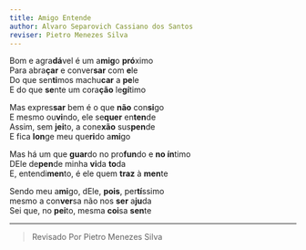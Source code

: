 ```yaml
---
title: Amigo Entende
author: Alvaro Separovich Cassiano dos Santos
reviser: Pietro Menezes Silva
---   
```


Bom e agra**dá**vel é um a**mig**o **pró**ximo  
Para abra**çar** e conver**sar** com **e**le  
Do que sen**ti**mos machu**car** a **pe**le  
E do que **se**nte um cora**ção** le**gí**timo  

Mas expres**sar** bem é o que **não** con**si**go  
E mesmo ou**vi**ndo, ele se**quer** en**ten**de  
Assim, sem **jei**to, a cone**xão** sus**pen**de  
E fica **lon**ge meu que**ri**do a**mi**go  

Mas há um que **guar**do no pro**fun**do e **no ín**timo  
DEle de**pen**de minha **vi**da **to**da  
E, entendi**men**to, é ele quem **traz** à **men**te  

Sendo meu a**mi**go, dEle, **pois**, per**tí**ssimo  
mesmo a con**ver**sa não nos **ser** a**ju**da  
Sei que, no **pei**to, mesma **coi**sa **sen**te     
______

> Revisado Por Pietro Menezes Silva
